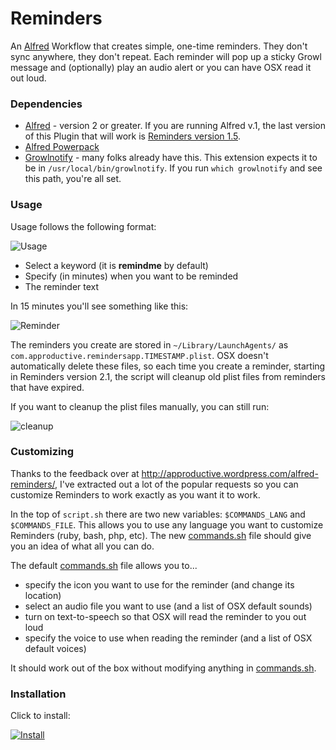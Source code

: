 # Reminders
An [Alfred](http://alfredapp.com) Workflow that creates simple, one-time reminders. They don't sync anywhere, they don't repeat. Each reminder will pop up a sticky Growl message and (optionally) play an audio alert or you can have OSX read it out loud.

### Dependencies
* [Alfred](http://alfredapp.com) - version 2 or greater. If you are running Alfred v.1, the last version of this Plugin that will work is [Reminders version 1.5](https://github.com/brockangelo/Reminders/tree/1.5).
* [Alfred Powerpack](http://www.alfredapp.com/powerpack)
* [Growlnotify](http://growl.info/downloads#generaldownloads) - many folks already have this. This extension expects it to be in `/usr/local/bin/growlnotify`. If you run `which growlnotify` and see this path, you're all set.

### Usage

Usage follows the following format:


![Usage](http://approductive.files.wordpress.com/2012/04/reminders_syntax.png?w=584&h=171)

* Select a keyword (it is **remindme** by default)
* Specify (in minutes) when you want to be reminded
* The reminder text

In 15 minutes you'll see something like this:

![Reminder](http://approductive.files.wordpress.com/2012/04/reminders_output.png)

The reminders you create are stored in `~/Library/LaunchAgents/` as `com.approductive.remindersapp.TIMESTAMP.plist`. OSX doesn't automatically delete these files, so each time you create a reminder, starting in Reminders version 2.1, the script will cleanup old plist files from reminders that have expired. 

If you want to cleanup the plist files manually, you can still run:

![cleanup](http://approductive.files.wordpress.com/2012/04/remindme_cleanup.png?w=584&h=171)



### Customizing

Thanks to the feedback over at http://approductive.wordpress.com/alfred-reminders/, I've extracted out a lot of the popular requests so you can customize Reminders to work exactly as you want it to work.

In the top of `script.sh` there are two new variables: `$COMMANDS_LANG` and `$COMMANDS_FILE`. This allows you to use any language you want to customize Reminders (ruby, bash, php, etc). The new [commands.sh](https://github.com/brockangelo/Reminders/blob/master/commands.sh) file should give you an idea of what all you can do.

The default [commands.sh](https://github.com/brockangelo/Reminders/blob/master/commands.sh) file allows you to...
* specify the icon you want to use for the reminder (and change its location)
* select an audio file you want to use (and a list of OSX default sounds)
* turn on text-to-speech so that OSX will read the reminder to you out loud
* specify the voice to use when reading the reminder (and a list of OSX default voices)

It should work out of the box without modifying anything in [commands.sh](https://github.com/brockangelo/Reminders/blob/master/commands.sh).

### Installation

Click to install:

[![Install](http://media.alfredapp.com/scripts/downloadextension.png)](https://github.com/brockangelo/Reminders/raw/master/Reminders.alfredworkflow)





